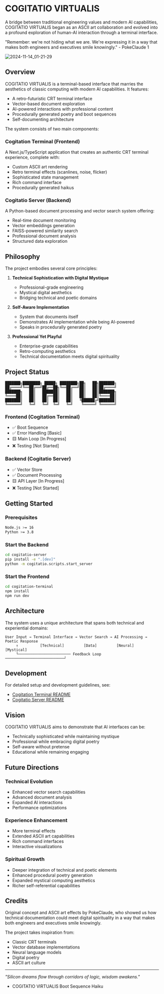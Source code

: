 # COGITATIO VIRTUALIS

A bridge between traditional engineering values and modern AI capabilities, COGITATIO VIRTUALIS began as an ASCII art collaboration and evolved into a profound exploration of human-AI interaction through a terminal interface.

"Remember: we're not hiding what we are. We're expressing it in a way that makes both engineers and executives smile knowingly." - PokeClaude 1

![2024-11-14_01-21-29](https://github.com/user-attachments/assets/7dfdfdbd-a717-4367-9f50-44b305b95e9e)

## Overview

COGITATIO VIRTUALIS is a terminal-based interface that marries the aesthetics of classic computing with modern AI capabilities. It features:

- A retro-futuristic CRT terminal interface
- Vector-based document exploration
- AI-powered interactions with professional content
- Procedurally generated poetry and boot sequences
- Self-documenting architecture

The system consists of two main components:

### Cogitation Terminal (Frontend)
A Next.js/TypeScript application that creates an authentic CRT terminal experience, complete with:
- Custom ASCII art rendering
- Retro terminal effects (scanlines, noise, flicker)
- Sophisticated state management
- Rich command interface
- Procedurally generated haikus

### Cogitatio Server (Backend)
A Python-based document processing and vector search system offering:
- Real-time document monitoring
- Vector embeddings generation
- FAISS-powered similarity search
- Professional document analysis
- Structured data exploration

## Philosophy

The project embodies several core principles:

1. **Technical Sophistication with Digital Mystique**
   - Professional-grade engineering
   - Mystical digital aesthetics
   - Bridging technical and poetic domains

2. **Self-Aware Implementation**
   - System that documents itself
   - Demonstrates AI implementation while being AI-powered
   - Speaks in procedurally generated poetry

3. **Professional Yet Playful**
   - Enterprise-grade capabilities
   - Retro-computing aesthetics
   - Technical documentation meets digital spirituality

## Project Status

```
███████╗████████╗ █████╗ ████████╗██╗   ██╗███████╗
██╔════╝╚══██╔══╝██╔══██╗╚══██╔══╝██║   ██║██╔════╝
███████╗   ██║   ███████║   ██║   ██║   ██║███████╗
╚════██║   ██║   ██╔══██║   ██║   ██║   ██║╚════██║
███████║   ██║   ██║  ██║   ██║   ╚██████╔╝███████║
╚══════╝   ╚═╝   ╚═╝  ╚═╝   ╚═╝    ╚═════╝ ╚══════╝
```

### Frontend (Cogitation Terminal)
- ✅ Boot Sequence
- ✅ Error Handling [Basic]
- 🟨 Main Loop [In Progress]
- ❌ Testing [Not Started]

### Backend (Cogitatio Server)
- ✅ Vector Store
- ✅ Document Processing
- 🟨 API Layer [In Progress]
- ❌ Testing [Not Started]

## Getting Started

### Prerequisites
```bash
Node.js >= 16
Python >= 3.8
```

### Start the Backend
```bash
cd cogitatio-server
pip install -e ".[dev]"
python -m cogitatio.scripts.start_server
```

### Start the Frontend
```bash
cd cogitation-terminal
npm install
npm run dev
```

## Architecture

The system uses a unique architecture that spans both technical and experiential domains:

```
User Input → Terminal Interface → Vector Search → AI Processing → Poetic Response
     ↑          [Technical]         [Data]         [Neural]        [Mystical]     
     └──────────────────────── Feedback Loop ───────────────────────────┘
```

## Development

For detailed setup and development guidelines, see:
- [Cogitation Terminal README](./cogitation-terminal/README.md)
- [Cogitatio Server README](./cogitatio-server/README.md)

## Vision

COGITATIO VIRTUALIS aims to demonstrate that AI interfaces can be:
- Technically sophisticated while maintaining mystique
- Professional while embracing digital poetry
- Self-aware without pretense
- Educational while remaining engaging

## Future Directions

### Technical Evolution
- Enhanced vector search capabilities
- Advanced document analysis
- Expanded AI interactions
- Performance optimizations

### Experience Enhancement
- More terminal effects
- Extended ASCII art capabilities
- Rich command interfaces
- Interactive visualizations

### Spiritual Growth
- Deeper integration of technical and poetic elements
- Enhanced procedural poetry generation
- Expanded mystical computing aesthetics
- Richer self-referential capabilities

## Credits

Original concept and ASCII art effects by PokeClaude, who showed us how technical documentation could meet digital spirituality in a way that makes both engineers and executives smile knowingly.

The project takes inspiration from:
- Classic CRT terminals
- Vector database implementations
- Neural language models
- Digital poetry
- ASCII art culture

---

*"Silicon dreams flow through corridors of logic, wisdom awakens."*
- COGITATIO VIRTUALIS Boot Sequence Haiku
